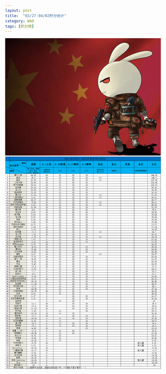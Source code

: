 ```yaml
---
layout: post
title:  "03/27-04/02积分统计"
category: WAO
tags: [积分榜]
---
```

![Logo](/media/files/2017/03/24/logo.jpg)
![Core19](/media/files/2017/03/27/core20.png)